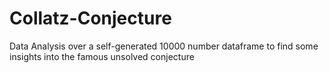 # Collatz-Conjecture
Data Analysis over a self-generated 10000 number dataframe to find some insights into the famous unsolved conjecture 
